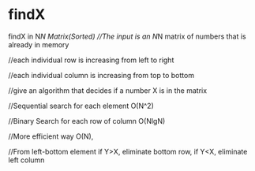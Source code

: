 # findX
findX in N*N Matrix(Sorted)
//The input is an N*N matrix of numbers that is already in memory 

//each individual row is increasing from left to right

//each individual column is increasing from top to bottom

//give an algorithm that decides if a number X is in the matrix

//Sequential search for each element O(N^2)

//Binary Search for each row of column O(NlgN)

//More efficient way O(N),

//From left-bottom element if Y>X, eliminate bottom row, if Y<X, eliminate left column
